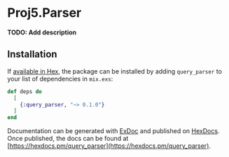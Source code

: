 # Proj5.Parser

**TODO: Add description**

## Installation

If [available in Hex](https://hex.pm/docs/publish), the package can be installed
by adding `query_parser` to your list of dependencies in `mix.exs`:

```elixir
def deps do
  [
    {:query_parser, "~> 0.1.0"}
  ]
end
```

Documentation can be generated with [ExDoc](https://github.com/elixir-lang/ex_doc)
and published on [HexDocs](https://hexdocs.pm). Once published, the docs can
be found at [https://hexdocs.pm/query_parser](https://hexdocs.pm/query_parser).

